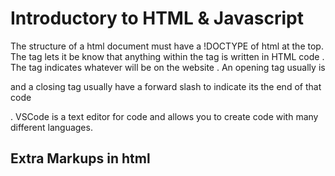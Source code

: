 # Introductory to HTML & Javascript
The structure of a html document must have a !DOCTYPE of html at the top.
The <html> tag lets it be know that anything within the tag is written in HTML code </html>.
The <body> tag indicates whatever will be on the website </body>.
An opening tag usually is <p> and a closing tag usually have a forward slash to indicate its the end of that code </p>.
VSCode is a text editor for code and allows you to create code with many different languages.

## Extra Markups in html
